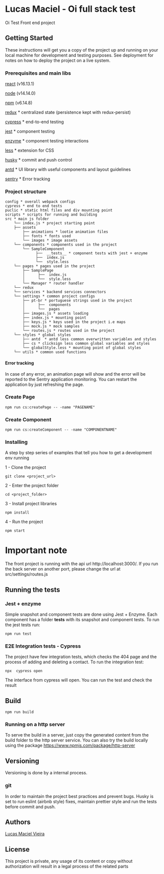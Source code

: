 # Lucas Maciel - Oi full stack test

Oi Test Front end project


## Getting Started

These instructions will get you a copy of the project up and 
running on your local machine for development and testing 
purposes. See deployment for notes on how to deploy the 
project on a live system.

### Prerequisites and main libs

[react](https://reactjs.org/) (v16.13.1)

[node](https://nodejs.org/en/download/) (v14.14.0)

[npm](https://www.npmjs.com/get-npm) (v6.14.8)

[redux](https://github.com/reduxjs/redux) * centralized state 
(persistence kept with redux-persist)

[cypress](https://www.cypress.io/) * end-to-end testing 

[jest](https://github.com/facebook/jest) * component testing

[enzyme](https://github.com/enzymejs/enzyme)  * component testing interactions

[less](http://lesscss.org/)  * extension for CSS

[husky](https://github.com/typicode/husky#readme) * commit and push control

[antd](https://ant.design/docs/react/introduce) * UI library with useful
components and layout guidelines

[sentry](https://sentry.io/) * Error tracking


### Project structure


```
config * overall webpack configs
cypress * end to end tests
puclic * static html files and div mounting point
scripts * scripts for running and building
src * main js folder
    └── index.js * project starting point
    ├── assets
        ├── animations * lootie animation files
        ├── fonts * fonts used
        └── images * image assets 
    └── components * components used in the project
        └── SampleComponent 
              ├──  __tests__ * component tests with jest + enzyme
              ├──  index.js
              └──  style.less
    └── pages * pages used in the project
        ├── SamplePage 
        │      ├──  index.js
        │      └──  style.less
        └── Manager * router handler
    └── redux
    └── services * backend services connectors
    └── settings * common project configs
        ├── pt-br * portuguese strings used in the project
        │      ├──  components
        │      └──  pages
        ├── images.js * assets loading
        ├── index.js * mounting point
        ├── keys.js * keys used in the project i.e maps
        ├── mock.js * mock samples
        └── routes.js * routes used in the project
    └── styles * global styles
        ├── antd  * antd less common overwritten variables and styles
        ├── cs * clicksign less common global variables and styles
        └── globalStyle.less * mounting point of global styles
    └── utils * common used functions
```

#### Error tracking
In case of any error, an animation page will show and the error will
be reported to the Sentry application monitoring. You can restart the
application by just refreshing the page.



### Create Page

```
npm run cs:createPage -- -name "PAGENAME"
```

### Create Component

```
npm run cs:createComponent -- -name "COMPONENTNAME"
```


### Installing

A step by step series of examples that tell you how to get a
 development env running

1 - Clone the project

```
git clone <project_url>
```

2 - Enter the project folder

```
cd <project_folder>
```


3 - Install project libraries


```
npm install
```



4 - Run the project


```
npm start
```


# Important note
The front project is running with the api url http://localhost:3000/. If
you run the back server on another port, please change the url at
src/settings/routes.js


## Running the tests


### Jest + enzyme
Simple snapshot and component tests are done using Jest + Enzyme. Each 
component has a folder __tests__ with its snapshot and component 
tests. To run the jest tests 
run:

```
npm run test
```

### E2E Integration tests - Cypress

The project have few integration tests, which checks the 404 page and
the process of adding and deleting a contact. To run the integration test:

```
npx  cypress open
```

The interface from cypress will open. You can run the test and
check the result



## Build

```
npm run build
```
### Running on a http server

To serve the build in a server, just copy the generated content 
from the build folder to the http server service. You can also try the build
locally using the package https://www.npmjs.com/package/http-server




## Versioning
Versioning is done by a internal process.

### git
In order to maintain the project best practices and prevent bugs. Husky is 
set to run eslint (airbnb style) fixes, maintain prettier style
and run the tests before commit and push.


## Authors

[Lucas Maciel Vieira](https://www.linkedin.com/in/lucas-vieira-015b94a5/)

## License

This project is private, any usage of its content or copy without 
authorization will result in a legal process of the related parts


